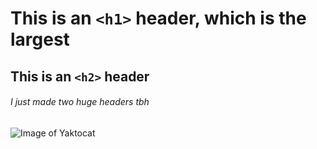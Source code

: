 # This is an `<h1>` header, which is the largest

## This is an `<h2>` header

###### I just made two huge headers tbh

![Image of Yaktocat](https://octodex.github.com/images/yaktocat.png)
